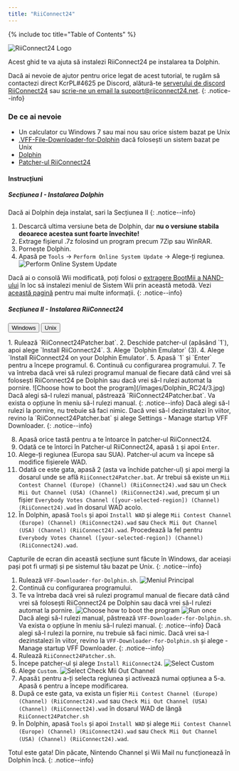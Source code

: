 ```yaml
---
title: "RiiConnect24"
---
```


{% include toc title="Table of Contents" %}

![RiiConnect24 Logo](/images/WiiRC24Logo.jpg)

Acest ghid te va ajuta să instalezi RiiConnect24 pe instalarea ta Dolphin.

Dacă ai nevoie de ajutor pentru orice legat de acest tutorial, te rugăm să contactezi direct KcrPL#4625 pe Discord, alătură-te [serverului de discord RiiConnect24](https://discord.gg/rc24) sau [scrie-ne un email la support@riiconnect24.net](mailto:support@riiconnect24.net).
{: .notice--info}

### De ce ai nevoie

* Un calculator cu Windows 7 sau mai nou sau orice sistem bazat pe Unix
* [.VFF-File-Downloader-for-Dolphin](https://github.com/RiiConnect24/.VFF-File-Downloader-for-Dolphin/releases) dacă folosești un sistem bazat pe Unix
* [Dolphin](https://dolphin-emu.org/download/)
* [Patcher-ul RiiConnect24](https://github.com/RiiConnect24/RiiConnect24-Patcher/releases)

#### Instrucțiuni

##### Secțiunea I - Instalarea Dolphin

Dacă ai Dolphin deja instalat, sari la Secțiunea II
{: .notice--info}

1. Descarcă ultima versiune beta de Dolphin, dar **nu o versiune stabila deoarece acestea sunt foarte învechite!**
2. Extrage fișierul .7z folosind un program precum 7Zip sau WinRAR.
3. Pornește Dolphin.
4. Apasă pe `Tools` -> `Perform Online System Update` -> Alege-ți regiunea. ![Perform Online System Update](/images/Dolphin_RC24/1.jpg)

Dacă ai o consolă Wii modificată, poți folosi o [extragere BootMii a NAND-ului](bootmii) în loc să instalezi meniul de Sistem Wii prin această metodă. Vezi [această pagină](https://wiki.dolphin-emu.org/index.php?title=NAND_Usage_Guide) pentru mai multe informații.
{: .notice--info}

##### Secțiunea II - Instalarea RiiConnect24

<button class="tablinks btn btn--large btn--primary" id="defaultOpen" onclick="openTab(event, 'windows')">Windows</button>
<button class="tablinks btn btn--large btn--info" onclick="openTab(event, 'unix')">Unix</button>

<div id="windows" class="blanktabcontent" markdown="1">
1. Rulează `RiiConnect24Patcher.bat`.
2. Deschide patcher-ul (apăsând `1`), apoi alege `Install RiiConnect24`.
3. Alege `Dolphin Emulator` (3).
4. Alege `Install RiiConnect24 on your Dolphin Emulator`.
5. Apasă `1` și `Enter` pentru a începe programul.
6. Continuă cu configurarea programului.
7. Te va întreba dacă vrei să rulezi programul manual de fiecare dată când vrei să folosești RiiConnect24 pe Dolphin sau dacă vrei să-l rulezi automat la pornire. ![Choose how to boot the program](/images/Dolphin_RC24/3.jpg)
Dacă alegi să-l rulezi manual, păstrează `RiiConnect24Patcher.bat`. Va exista o opțiune în meniu să-l rulezi manual.
{: .notice--info}
Dacă alegi să-l rulezi la pornire, nu trebuie să faci nimic. Dacă vrei să-l dezinstalezi în viitor, revino la `RiiConnect24Patcher.bat` și alege Settings - Manage startup VFF Downloader.
{: .notice--info}

8. Apasă orice tastă pentru a te întoarce în patcher-ul RiiConnect24.
9. Odată ce te întorci în Patcher-ul RiiConnect24, apasă `1` și apoi `Enter`.
10. Alege-ți regiunea (Europa sau SUA). Patcher-ul acum va începe să modifice fișierele WAD.
11. Odată ce este gata, apasă 2 (asta va închide patcher-ul) și apoi mergi la dosarul unde se află `RiiConnect24Patcher.bat`. Ar trebui să existe un `Mii Contest Channel (Europe) (Channel) (RiiConnect24).wad` sau un `Check Mii Out Channel (USA) (Channel) (RiiConnect24).wad`, precum și un fișier `Everybody Votes Channel ([your-selected-region]) (Channel) (RiiConnect24).wad` în dosarul WAD acolo.
12. În Dolphin, apasă `Tools` și apoi `Install WAD` și alege `Mii Contest Channel (Europe) (Channel) (RiiConnect24).wad` sau `Check Mii Out Channel (USA) (Channel) (RiiConnect24).wad`. Procedează la fel pentru `Everybody Votes Channel ([your-selected-region]) (Channel) (RiiConnect24).wad`.
</div>

<div id="unix" class="blanktabcontent" markdown="1">
Capturile de ecran din această secțiune sunt făcute în Windows, dar aceiași pași pot fi urmați și pe sistemul tău bazat pe Unix.
{: .notice--info}

1. Rulează `VFF-Downloader-for-Dolphin.sh`. ![Meniul Principal](/images/Dolphin_RC24/2.jpg)
3. Continuă cu configurarea programului.
4. Te va întreba dacă vrei să rulezi programul manual de fiecare dată când vrei să folosești RiiConnect24 pe Dolphin sau dacă vrei să-l rulezi automat la pornire. ![Choose how to boot the program](/images/Dolphin_RC24/3.jpg)
![Run once](/images/Dolphin_RC24/4.jpg)
Dacă alegi să-l rulezi manual, păstrează `VFF-Downloader-for-Dolphin.sh`. Va exista o opțiune în meniu să-l rulezi manual.
{: .notice--info}
Dacă alegi să-l rulezi la pornire, nu trebuie să faci nimic. Dacă vrei sa-l dezinstalezi în viitor, revino la `VFF-Downloader-for-Dolphin.sh` și alege - Manage startup VFF Downloader.
{: .notice--info}
5. Rulează `RiiConnect24Patcher.sh`.
6. Începe patcher-ul și alege `Install RiiConnect24`. ![Select Custom](/images/Dolphin_RC24/5.jpg)
7. Alege `Custom`. ![Select Check Mii Out Channel](/images/Dolphin_RC24/6.jpg)
8. Apasă`1` pentru a-ți selecta regiunea și activează numai opțiunea a 5-a. Apasă `6` pentru a începe modificarea.
9. După ce este gata, va exista un fișier `Mii Contest Channel (Europe) (Channel) (RiiConnect24).wad` sau `Check Mii Out Channel (USA) (Channel) (RiiConnect24).wad` în dosarul WAD de lângă `RiiConnect24Patcher.sh`
10. În Dolphin, apasă `Tools` și apoi `Install WAD` și alege `Mii Contest Channel (Europe) (Channel) (RiiConnect24).wad` sau `Check Mii Out Channel (USA) (Channel) (RiiConnect24).wad`.
</div>

Totul este gata! Din păcate, Nintendo Channel și Wii Mail nu funcționează în Dolphin încă.
{: .notice--info}

<script>
    let tabcontent = document.getElementsByClassName("blanktabcontent");
    let tablinks = document.getElementsByClassName("tablinks");

    function openTab(evt, tabName) {
        let element;

        for (element of tabcontent) {
            element.style.display = "none";
        }

        for (element of tablinks) {
            element.className = element.className.replace("btn--primary", "btn--info");
            if (!element.className.includes('btn--info'))
                element.className += " btn--info";
        }

        document.getElementById(tabName).style.display = "block";
        evt.currentTarget.className = evt.currentTarget.className.replace("btn--info", "btn--primary");
    }

    // Get the element with id="defaultOpen" and click on it
    document.getElementById("defaultOpen").click();
</script>
